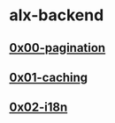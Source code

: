 # alx-backend

## [0x00-pagination](0x00-pagination)

## [0x01-caching](0x01-caching)

## [0x02-i18n](0x02-i18n)